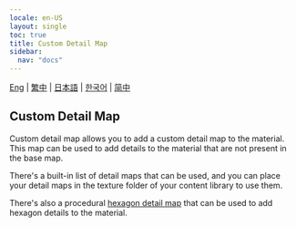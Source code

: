 ```yaml
---
locale: en-US
layout: single
toc: true
title: Custom Detail Map
sidebar:
  nav: "docs"
---
```

[Eng](/dancexr/features/custom_detail_map) | [繁中](/tw/dancexr/features/custom_detail_map) | [日本語](/jp/dancexr/features/custom_detail_map) | [한국어](/kr/dancexr/features/custom_detail_map) | [简中](/zh/dancexr/features/custom_detail_map)


## Custom Detail Map
Custom detail map allows you to add a custom detail map to the material. This map can be used to add details to the material that are not present in the base map.

There's a built-in list of detail maps that can be used, and you can place your detail maps in the texture folder of your content library to use them.

There's also a procedural [hexagon detail map](hexagon_detail.md) that can be used to add hexagon details to the material.
